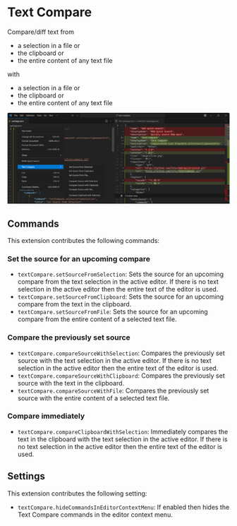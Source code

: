 # Text Compare

Compare/diff text from
* a selection in a file or
* the clipboard or
* the entire content of any text file

with
* a selection in a file or
* the clipboard or
* the entire content of any text file

![Screenshot](https://raw.githubusercontent.com/th7as/text-compare/master/images/demo.png)

## Commands

This extension contributes the following commands:

### Set the source for an upcoming compare
* `textCompare.setSourceFromSelection`: Sets the source for an upcoming compare from the text selection in the active editor.
    If there is no text selection in the active editor then the entire text of the editor is used.
* `textCompare.setSourceFromClipboard`: Sets the source for an upcoming compare from the text in the clipboard.
* `textCompare.setSourceFromFile`: Sets the source for an upcoming compare from the entire content of a selected text file.

### Compare the previously set source
* `textCompare.compareSourceWithSelection`: Compares the previously set source with the text selection in the active editor.
    If there is no text selection in the active editor then the entire text of the editor is used.
* `textCompare.compareSourceWithClipboard`: Compares the previously set source with the text in the clipboard.
* `textCompare.compareSourceWithFile`: Compares the previously set source with the entire content of a selected text file.

### Compare immediately
* `textCompare.compareClipboardWithSelection`: Immediately compares the text in the clipboard with the text selection in the active editor.
    If there is no text selection in the active editor then the entire text of the editor is used.

## Settings

This extension contributes the following setting:

* `textCompare.hideCommandsInEditorContextMenu`: If enabled then hides the Text Compare commands in the editor context menu.
